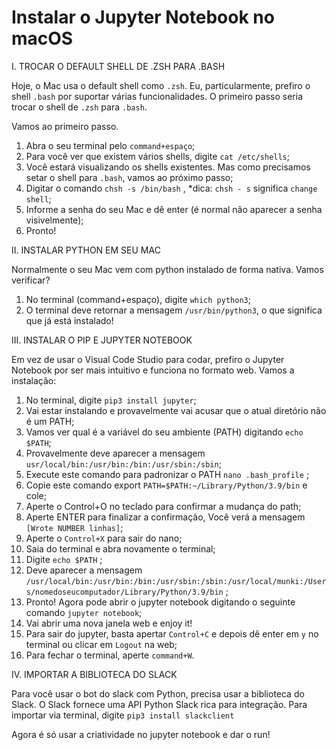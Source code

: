 # Instalar o Jupyter Notebook no macOS
I. TROCAR O DEFAULT SHELL DE .ZSH PARA .BASH

Hoje, o Mac usa o default shell como ``.zsh``. Eu, particularmente, prefiro o shell ``.bash`` por suportar várias funcionalidades. O primeiro passo seria trocar o shell de ``.zsh`` para ``.bash``.

Vamos ao primeiro passo. 

1. Abra o seu terminal pelo ``command+espaço``;
2. Para você ver que existem vários shells, digite ``cat /etc/shells``;
3. Você estará visualizando os shells existentes. Mas como precisamos setar o shell para ``.bash``, vamos ao próximo passo;
4. Digitar o comando ``chsh -s /bin/bash`` , *dica: ``chsh - s`` significa ``change shell``;
5. Informe a senha do seu Mac e dê enter (é normal não aparecer a senha visivelmente);
6. Pronto!

II. INSTALAR PYTHON EM SEU MAC

Normalmente o seu Mac vem com python instalado de forma nativa. Vamos verificar?

1. No terminal (command+espaço), digite ``which python3``;
2. O terminal deve retornar a mensagem ``/usr/bin/python3``, o que significa que já está instalado!

III. INSTALAR O PIP E JUPYTER NOTEBOOK

Em vez de usar o Visual Code Studio para codar, prefiro o Jupyter Notebook por ser mais intuitivo e funciona no formato web. Vamos a instalação:

1. No terminal, digite ``pip3 install jupyter``;
2. Vai estar instalando e provavelmente vai acusar que o atual diretório não é um PATH;
3. Vamos ver qual é a variável do seu ambiente (PATH) digitando ``echo $PATH``;
4. Provavelmente deve aparecer a mensagem ``usr/local/bin:/usr/bin:/bin:/usr/sbin:/sbin``;
5. Execute este comando para padronizar o PATH ``nano .bash_profile`` ;
6. Copie este comando export ``PATH=$PATH:~/Library/Python/3.9/bin`` e cole;
7. Aperte o Control+O no teclado para confirmar a mudança do path;
8. Aperte ENTER para finalizar a confirmação, Você verá a mensagem ``[Wrote NUMBER linhas]``;
9. Aperte o ``Control+X`` para sair do nano;
10. Saia do terminal e abra novamente o terminal;
11. Digite ``echo $PATH`` ;
12. Deve aparecer a mensagem ``/usr/local/bin:/usr/bin:/bin:/usr/sbin:/sbin:/usr/local/munki:/Users/nomedoseucomputador/Library/Python/3.9/bin`` ;
13. Pronto! Agora pode abrir o jupyter notebook digitando o seguinte comando ``jupyter notebook``;
14. Vai abrir uma nova janela web e enjoy it!
15. Para sair do jupyter, basta apertar ``Control+C`` e depois dê enter em ``y`` no terminal ou clicar em ``Logout`` na web;
16. Para fechar o terminal, aperte ``command+W``.


IV. IMPORTAR A BIBLIOTECA DO SLACK

Para você usar o bot do slack com Python, precisa usar a biblioteca do Slack. O Slack fornece uma API Python Slack rica para integração. Para importar via terminal, digite ``pip3 install slackclient``

Agora é só usar a criatividade no jupyter notebook e dar o run!


